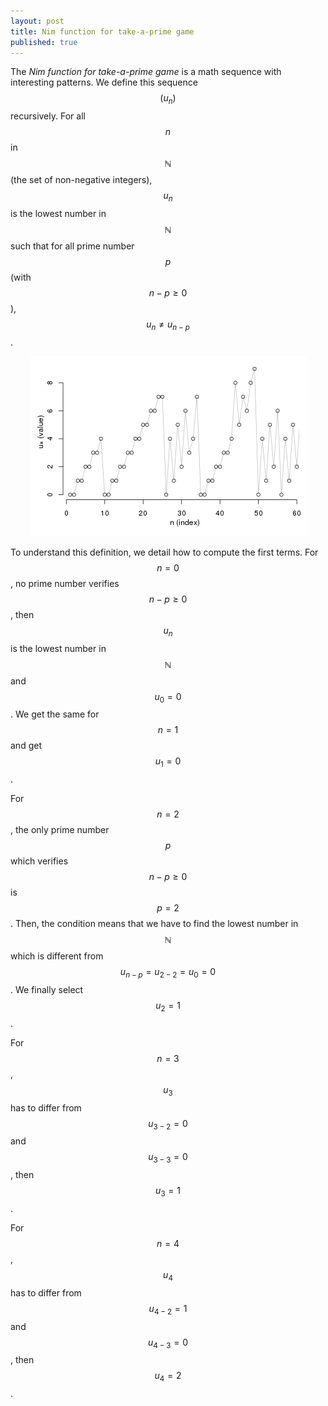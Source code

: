 ```yaml
---
layout: post
title: Nim function for take-a-prime game
published: true
---
```

<script src="https://cdn.mathjax.org/mathjax/latest/MathJax.js?config=TeX-AMS-MML_HTMLorMML" type="text/javascript"></script>
The *Nim function for take-a-prime game* is a math sequence with interesting patterns. 
We define this sequence $$(u_n)$$ recursively. For all $$n$$ in $$\mathbb{N}$$ (the set of non-negative integers), $$u_n$$ is the lowest number in $$\mathbb{N}$$ such that for all prime number $$p$$ (with $$n-p \geq 0$$), $$u_n \neq u_{n-p}$$.

<center><img src="../images/2014-11-11-Nim-take-a-prime/sequence_firsts.png" alt="first elements of the sequence"/></center>



To understand this definition, we detail how to compute the first terms. For $$n=0$$, no prime number verifies $$n-p \geq 0$$, then $$u_n$$ is the lowest number in $$\mathbb{N}$$ and $$u_0=0$$. We get the same for $$n=1$$ and get $$u_1=0$$.

For $$n=2$$, the only prime number $$p$$ which verifies $$n-p \geq 0$$ is $$p=2$$. Then, the condition means that we have to find the lowest number in $$\mathbb{N}$$ which is different from $$u_{n-p} = u_{2-2} = u_0 = 0$$. We finally select $$u_2=1$$.

For $$n=3$$, $$u_3$$ has to differ from $$u_{3-2}=0$$ and $$u_{3-3}=0$$, then $$u_3=1$$.

For $$n=4$$, $$u_4$$ has to differ from $$u_{4-2}=1$$ and $$u_{4-3}=0$$, then $$u_4=2$$.

